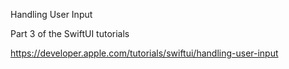 Handling User Input
	
Part 3 of the SwiftUI tutorials
	
https://developer.apple.com/tutorials/swiftui/handling-user-input